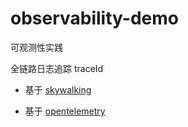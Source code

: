 # observability-demo

可观测性实践

全链路日志追踪 traceId

- 基于 [skywalking](https://skywalking.apache.org/docs/main/v10.0.0/readme/)

- 基于 [opentelemetry](https://opentelemetry.io/)